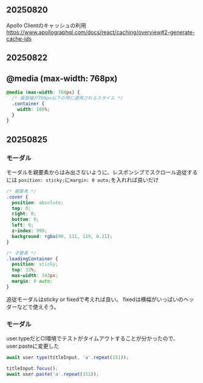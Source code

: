 ## 20250820
Apollo Clientのキャッシュの利用
https://www.apollographql.com/docs/react/caching/overview#2-generate-cache-ids

## 20250822

## @media (max-width: 768px)

```css
@media (max-width: 768px) {
  /* 画面幅が768px以下の時に適用されるスタイル */
  .container {
    width: 100%;
  }
}
```

## 20250825
### モーダル

モーダルを親要素からはみ出さないように、レスポンシブでスクロール追従するには
`position: sticky;`に`margin: 0 auto;`を入れれば良いだけ

```css
/* 親要素 */
.cover {
  position: absolute;
  top: 0;
  right: 0;
  bottom: 0;
  left: 0;
  z-index: 999;
  background: rgba(90, 111, 119, 0.21);
}

/* 子要素 */
.loadingContainer {
  position: sticky;
  top: 32%;
  max-width: 343px;
  margin: 0 auto;
}
```

追従モーダルはsticky or fixedで考えれば良い。
fixedは横幅がいっぱいのヘッダーなどで使えそう。

### モーダル

user.typeだとCI環境でテストがタイムアウトすることが分かったので、user.pasteに変更した

```ts
await user.type(titleInput, 'a'.repeat(151));
```

```ts
titleInput.focus();
await user.paste('a'.repeat(151));
```
